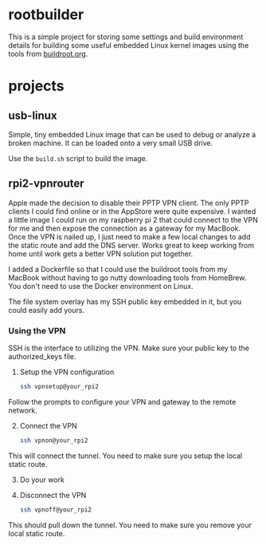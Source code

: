 # rootbuilder

This is a simple project for storing some settings and build environment
details for building some useful embedded Linux kernel images using the tools
from [buildroot.org](https://buildroot.org).

# projects

## usb-linux

Simple, tiny embedded Linux image that can be used to debug or analyze a broken 
machine.  It can be loaded onto a very small USB drive.

Use the `build.sh` script to build the image.

## rpi2-vpnrouter

Apple made the decision to disable their PPTP VPN client. The only PPTP clients
I could find online or in the AppStore were quite expensive.  I wanted a little 
image I could run on my raspberry pi 2 that could connect to the VPN for me and 
then expose the connection as a gateway for my MacBook.  Once the VPN is nailed
up, I just need to make a few local changes to add the static route and add the
DNS server.  Works great to keep working from home until work gets a better VPN
solution put together.

I added a Dockerfile so that I could use the buildroot tools from my MacBook
without having to go nutty downloading tools from HomeBrew.  You don't need to
use the Docker environment on Linux.

The file system overlay has my SSH public key embedded in it, but you could
easily add yours.

### Using the VPN

SSH is the interface to utilizing the VPN.  Make sure your public key to the
authorized_keys file.

1. Setup the VPN configuration

   ```bash
   ssh vpnsetup@your_rpi2
   ```

Follow the prompts to configure your VPN and gateway to the remote network.

2. Connect the VPN

   ```bash
   ssh vpnon@your_rpi2
   ```

This will connect the tunnel.  You need to make sure you setup the local static
route.

3. Do your work

4. Disconnect the VPN

   ```bash
   ssh vpnoff@your_rpi2
   ```

This should pull down the tunnel.  You need to make sure you remove your local
static route.

